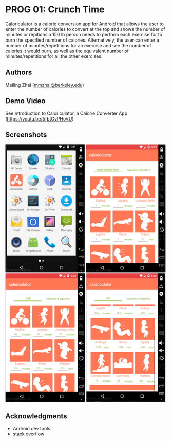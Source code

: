 # PROG 01: Crunch Time

Caloriculator is a calorie conversion app for Android that allows the user to enter the number of calories to convert at the top and shows the number of minutes or repitions a 150 lb person needs to perform each exercise for to burn the specified number of calories. Alternatively, the user can enter a number of minutes/repetitions for an exercise and see the number of calories it would burn, as well as the equivalent number of minutes/repetitions for all the other exercises.

## Authors

Meiling Zhai ([mmzhai@berkeley.edu](mailto:mmzhai@berkeley.edu))

## Demo Video

See Introduction to Caloriculator, a Calorie Converter App  (https://youtu.be/5fbtGyPHoVU)

## Screenshots

<img src="screenshots/Screen Shot 2016-01-31 at 11.14.33 PM.png" height="400" alt="Screenshot"/>
<img src="screenshots/Screen Shot 2016-01-31 at 11.14.59 PM.png" height="400" alt="Screenshot"/>
<img src="screenshots/Screen Shot 2016-01-31 at 11.15.15 PM.png" height="400" alt="Screenshot"/>
<img src="screenshots/Screen Shot 2016-01-31 at 11.16.16 PM.png" height="400" alt="Screenshot"/>

## Acknowledgments

* Android dev tools
* stack overflow
